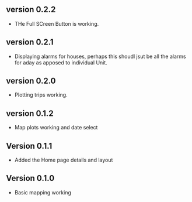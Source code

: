 ## version 0.2.2
- THe Full SCreen Button is working. 

## version 0.2.1
- Displaying alarms for houses, perhaps this shoudl jsut be all the alarms for aday as apposed
  to individual Unit. 

## version 0.2.0
- Plotting trips working. 

## version 0.1.2
- Map plots working and date select

## Version 0.1.1

- Added the Home page details and layout

## Version 0.1.0

- Basic mapping working
